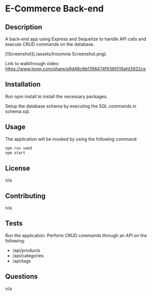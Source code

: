 # E-Commerce Back-end

## Description

A back-end app using Express and Sequelize to handle API calls and execute CRUD commands on the database.

[!Screenshot](./assets/Insomnia Screenshot.png)

Link to walkthrough video: https://www.loom.com/share/a9d48c6bf398474f938f019afd3922ce


## Installation
Run npm install to install the necessary packages.

Setup the database schema by executing the SQL commands in schema.sql.

## Usage
The application will be invoked by using the following command:

```bash
npm run seed
npm start
```

## License
n/a

## Contributing
n/a

## Tests
Run the application.
Perform CRUD commands through an API on the following:
- /api/products
- /api/categories
- /api/tags

## Questions
n/a
